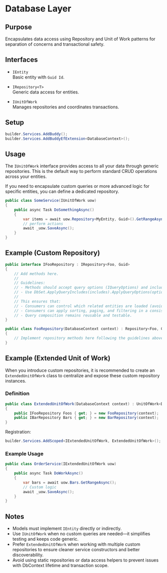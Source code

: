 # Database Layer

## Purpose

Encapsulates data access using Repository and Unit of Work patterns for separation of concerns and transactional safety.

## Interfaces

- `IEntity`  
  Basic entity with `Guid Id`.

- `IRepository<T>`  
  Generic data access for entities.

- `IUnitOfWork`  
  Manages repositories and coordinates transactions.

## Setup

```csharp
builder.Services.AddBuddy();
builder.Services.AddBuddyEfExtension<DatabaseContext>();
```

## Usage

The `IUnitOfWork` interface provides access to all your data through generic repositories. This is the default way to perform standard CRUD operations across your entities.

If you need to encapsulate custom queries or more advanced logic for specific entities, you can define a dedicated repository.

```csharp
public class SomeService(IUnitOfWork uow)
{
    public async Task DoSomethingAsync()
    {
        var items = await uow.Repository<MyEntity, Guid>().GetRangeAsync();
        // perform actions
        await _uow.SaveAsync();
    }
}
```

## Example (Custom Repository)

```csharp
public interface IFooRepository : IRepository<Foo, Guid>
{
    // Add methods here.
    // 
    // Guidelines:
    // - Methods should accept query options (IQueryOptions) and include expressions (IEnumerable<Expression<Func<Foo, object>>>) as parameters when appropriate.
    // - Use DbSet.ApplyQueryIncludes(includes).ApplyQueryOptions(options) to apply includes and filtering, sorting, paging, etc.
    // 
    // This ensures that:
    // - Consumers can control which related entities are loaded (avoiding over-fetching).
    // - Consumers can apply sorting, paging, and filtering in a consistent way.
    // - Query composition remains reusable and testable.
}
```

```csharp
public class FooRepository(DatabaseContext context) : Repository<Foo, Guid>(context), IFooRepository
{
    // Implement repository methods here following the guidelines above.
}
```

## Example (Extended Unit of Work)

When you introduce custom repositories, it is recommended to create an `ExtendedUnitOfWork` class to centralize and expose these custom repository instances.

### Definition

```csharp
public class ExtendedUnitOfWork(DatabaseContext context) : UnitOfWork<DatabaseContext>(context), IExtendedUnitOfWork
{
    public IFooRepository Foos { get; } = new FooRepository(context);
    public IBarRepository Bars { get; } = new BarRepository(context);
}
```

Registration:
```csharp
builder.Services.AddScoped<IExtendedUnitOfWork, ExtendedUnitOfWork>();
```

### Example Usage

```csharp
public class OrderService(IExtendedUnitOfWork uow)
{
    public async Task DoWorkAsync()
    {
        var bars = await uow.Bars.GetRangeAsync();
        // Custom logic
        await _uow.SaveAsync();
    }
}
```

## Notes

- Models must implement `IEntity` directly or indirectly.
- Use `IUnitOfWork` when no custom queries are needed—it simplifies testing and keeps code generic.
- Prefer `ExtendedUnitOfWork` when working with multiple custom repositories to ensure cleaner service constructors and better discoverability.
- Avoid using static repositories or data access helpers to prevent issues with DbContext lifetime and transaction scope.

